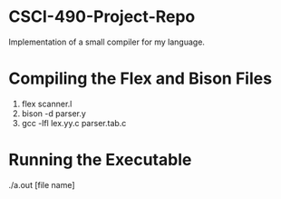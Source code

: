 # CSCI-490-Project-Repo
Implementation of a small compiler for my language.

# Compiling the Flex and Bison Files

1. flex scanner.l
2. bison -d parser.y
3. gcc -lfl lex.yy.c parser.tab.c

# Running the Executable

./a.out [file name]
